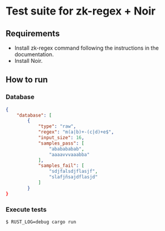# Test suite for zk-regex + Noir

## Requirements

- Install zk-regex command following the instructions in the documentation.
- Install Noir.

## How to run

### Database

```json
{
    "database": [
        {
            "type": "raw",
            "regex": "m(a|b)+-(c|d)+e$",
            "input_size": 16,
            "samples_pass": [
                "ababababab",
                "aaaavvvaaabba"
            ],
            "samples_fail": [
                "sdjfalsdjflasjf",
                "slafjñsajdflasjd"
            ]
        }
}
```
### Execute tests

```
$ RUST_LOG=debug cargo run
```

